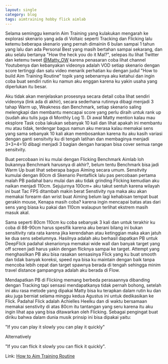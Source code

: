 ```yaml
---
layout: single
category: blog
tags: aimtraining hobby flick aimlab
---
```

Selama seminggu kemarin Aim Training yang kulakukan mengarah ke explorasi skenario yang ada di Voltaic seperti Tracking dan Flicking lalu ketemu beberapa skenario yang pernah dimainin 6 bulan sampai 1 tahun yang lalu dan ada Personal Best yang masih bertahan sampai sekarang, dan aku selalu bertanya "How the heck you do it Mal?", selepas itu lihat Twitter dan ketemu tweet [@Matty_OW](https://www.youtube.com/@mattyow777) karena penasaran coba lihat channel Youtubenya dan kebanyakan videonya adalah VOD setiap skenario dengan score tertinggi dan satu video menarik perhatian ku dengan judul "How to build Aim Training Routine" topik yang sebenarnya aku ketahui dan ingin coba buat sendiri rutin ku namun aku enggan karena ku yakin usaha yang diperlukan itu besar.

Aku tidak akan menjelaskan prosesnya secara detail coba lihat sendiri videonya (link ada di akhir), secara sederhana rutinnya dibagi menjadi 3 tahap Warm up, Weakness dan Benchmark, setiap skenario saling melengkapi dan membantu mencapai score yang perlu diraih untuk rank up (sudah aku tulis juga di Monthly Log 1). Di awal Matty mention kalau mau eksplore Task coba lakukan sebanyak 10 kali dan lihat apakah ini membantu mu atau tidak, terdengar bagus namun aku merasa kalau memakai sens yang sama sebanyak 10 kali akan membosankan karena itu aku kasih variasi dengan ganti sensitvity ku di tengah latihan dan membaginya menjadi 3+3+4=10 dibagi menjadi 3 bagian dengan harapan bisa cover semua range sensitvity.

Buat percobaan ini ku mulai dengan Flicking Benchmark Aimlab loh bukannya Benchmark harusnya di akhir?, belum tentu Benchmark bisa jadi Warm Up buat lihat seberapa bagus Aiming secara umum. Sensitvity kumulai dengan 80cm di Skenario Pentaflick lalu pas percobaan pertama malah PB padahal baru mulai dan aku tidak grinding Flicking kemudian aku naikan menjadi 110cm. Sejujurnya 100cm+ aku takut sentuh karena wilayah ini buat Tac FPS ditambah makin berat Senstivity nya maka aku akan memakai forearm dan wrist buat Aiming belum lagi kehabisan tempat buat gerakin mouse, Kenapa masih coba? karena ingin mencapai batas atas dari sens yang biasa ku pakai dan 110cm walaupun terlihat ekstrem masih masuk akal. 

Sama seperti 80cm 110cm ku coba sebanyak 3 kali dan untuk terakhir ku coba di 88-90cm harus spesifik karena aku berani bilang ini bukan sensitivity rata rata karena jika kerendahan atau ketinggian maka akan jatuh ke dua sens sebelumnya. Hasilnya adalah aku berhasil dapatkan PB untuk DeepFlick padahal skenarionya memakai wide wall dan banyak target yang off screen jadi harus yakin dengan flicknya sampai ke target. Attempt yang menghasilkan PB aku bisa rasakan sensasinya Flick yang ku buat smooth dan tidak banyak koreksi, speed nya bisa ku maintain dengan baik tanpa mencoba lebih cepat dan target spawnya berada di tengah sehingga minim travel distance gampangnya adalah aku berada di Flow.

Mendapatkan PB di Flicking memang berbeda perasaannya dibanding dengan Tracking tapi sensasi mendapatkanya tidak pernah bohong, setelah ini aku rasa metode yang dipakai Matty bisa ku terapkan dalam rutin ku dan aku juga berniat selama minggu kedua Agustus ini untuk dedikasikan ke Flick. Padahal Flick adalah Achielles Heelku dan di waktu bersamaan memakai senstivity di atas 80cm itu tantangan yang seru karena itu aku ingin lihat apa yang bisa ditawarkan oleh Flicking. Sebagai pengingat buat diriku bahwa dalam dunia musik prinsip ini bisa dipakai yaitu:

"If you can play it slowly you can play it quickly" 

Alternatively

"If you can flick it slowly you can flick it quickly". 

Link:
[How to Aim Training Routine](https://youtu.be/dTgh7gy9UPA?si=-Sdxjt-cTIWBXmVm)
